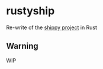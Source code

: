 # rustyship

Re-write of the [shippy project][shippy-github] in Rust

[shippy-github]: https://github.com/shipperstack/shippy

## Warning

WIP